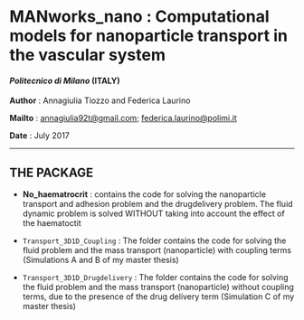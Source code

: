 # MANworks_nano : Computational models for nanoparticle transport in the vascular system

#### *Politecnico di Milano* (ITALY)

**Author** : Annagiulia Tiozzo and Federica Laurino

**Mailto** : <annagiulia92t@gmail.com>; <federica.laurino@polimi.it>

**Date**   : July 2017


-------------------------------------------------------

## THE PACKAGE

- **No_haematrocrit** : contains the code for solving the nanoparticle transport and adhesion problem and the drugdelivery problem. The fluid dynamic problem is solved WITHOUT taking into account the effect of the haematoctit

- `Transport_3D1D_Coupling`     : The folder contains the code for solving the fluid problem and the mass transport (nanoparticle) with coupling terms (Simulations A and B of my master thesis)

- `Transport_3D1D_Drugdelivery` : The folder contains the code for solving the fluid problem and the mass transport (nanoparticle) without coupling terms, due to the presence of the drug delivery term (Simulation C of my master thesis)
